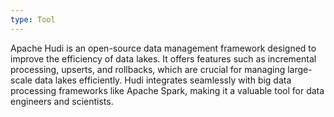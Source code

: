 ```yaml
---
type: Tool
---
```


Apache Hudi is an open-source data management framework designed to improve the efficiency of data lakes. It offers features such as incremental processing, upserts, and rollbacks, which are crucial for managing large-scale data lakes efficiently. Hudi integrates seamlessly with big data processing frameworks like Apache Spark, making it a valuable tool for data engineers and scientists.